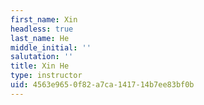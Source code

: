```yaml
---
first_name: Xin
headless: true
last_name: He
middle_initial: ''
salutation: ''
title: Xin He
type: instructor
uid: 4563e965-0f82-a7ca-1417-14b7ee83bf0b
---
```

